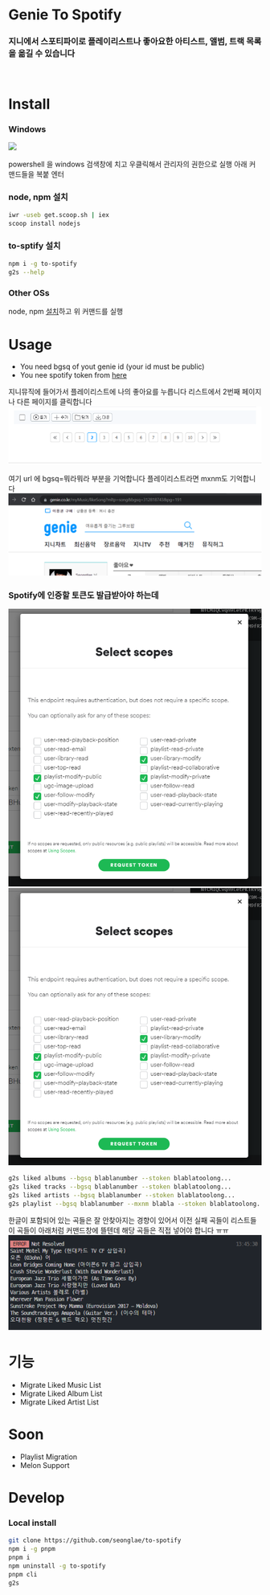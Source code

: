 # Genie To Spotify

### 지니에서 스포티파이로 플레이리스트나 좋아요한 아티스트, 앨범, 트랙 목록을 옮길 수 있습니다

<br/>


# Install

### Windows

<img src="https://user-images.githubusercontent.com/27716524/123204750-abd5f780-d4f3-11eb-9698-3190870e55ed.png" width=500>

powershell 을 windows 검색창에 치고 우클릭해서 관리자의 권한으로 실행
아래 커맨드들을 복붙 엔터

### node, npm 설치
```bash
iwr -useb get.scoop.sh | iex
scoop install nodejs
```

### to-sptify 설치
```bash
npm i -g to-spotify
g2s --help
```
### Other OSs
node, npm [설치](https://nodejs.org/ko/download/)하고 위 커맨드를 실행


# Usage
- You need bgsq of yout genie id (your id must be public)
- You nee spotify token from [here](https://developer.spotify.com/console/get-search-item/)

지니뮤직에 들어가서 플레이리스트에 나의 좋아요를 누릅니다
리스트에서 2번째 페이지나 다른 페이지를 클릭합니다
![nav](asset/image/nav.png)

여기 url 에 bgsq=뭐라뭐라 부분을 기억합니다
플레이리스트라면 mxnm도 기억합니다
![gid](asset/image/gid.png)

### Spotify에 인증할 토큰도 발급받아야 하는데
![gis](asset/image/auth.png)
![auth](asset/image/auth.png)


```bash
g2s liked albums --bgsq blablanumber --stoken blablatoolong...
g2s liked tracks --bgsq blablanumber --stoken blablatoolong...
g2s liked artists --bgsq blablanumber --stoken blablatoolong...
g2s playlist --bgsq blablanumber --mxnm blabla --stoken blablatoolong...
```

한글이 포함되어 있는 곡들은 잘 안찾아지는 경향이 있어서 이전 실패 곡들이 리스트들이 곡들이 아래처럼 커맨드창에 뜰텐데
해당 곡들은 직접 넣어야 합니다 ㅠㅠ
![resolve](asset/image/resolve.png)



# 기능
- Migrate Liked Music List
- Migrate Liked Album List
- Migrate Liked Artist List

# Soon
- Playlist Migration
- Melon Support


# Develop

### Local install
```bash
git clone https://github.com/seonglae/to-spotify
npm i -g pnpm
pnpm i
npm uninstall -g to-spotify
pnpm cli
g2s
```
